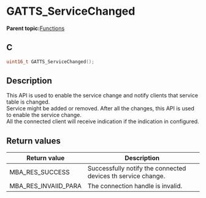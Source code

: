 # GATTS\_ServiceChanged

**Parent topic:**[Functions](GUID-2C0CF1FA-B4E9-4999-9A93-45A167861CC8.md)

## C

```c
uint16_t GATTS_ServiceChanged();
```

## Description

This API is used to enable the service change and notify clients that service table is changed.<br />Service might be added or removed. After all the changes, this API is used to enable the service change.<br />All the connected client will receive indication if the indication in configured.

## Return values

|Return value|Description|
|------------|-----------|
|MBA\_RES\_SUCCESS|Successfully notify the connected devices th service change.|
|MBA\_RES\_INVAIID\_PARA|The connection handle is invalid.|

